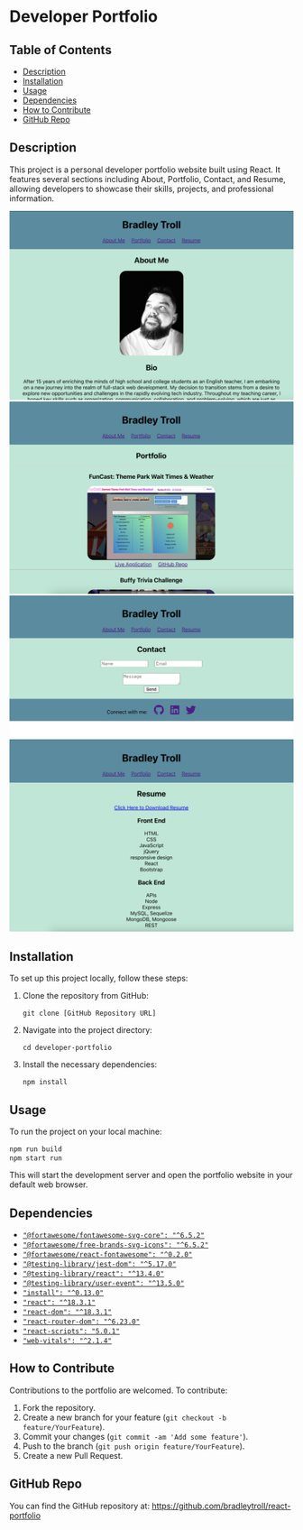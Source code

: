 
# Developer Portfolio

## Table of Contents
- [Description](#description)
- [Installation](#installation)
- [Usage](#usage)
- [Dependencies](#dependencies)
- [How to Contribute](#how-to-contribute)
- [GitHub Repo](#github-repo)


## Description
This project is a personal developer portfolio website built using React. It features several sections including About, Portfolio, Contact, and Resume, allowing developers to showcase their skills, projects, and professional information.

<img src="/src/assets/about.png" alt="About" width="600" height="auto">
<img src="/src/assets/portfolio.png" alt="Portfolio" width="600" height="auto">
<img src="/src/assets/contact.png" alt="Contact" width="600" height="auto">
<img src="/src/assets/resume.png" alt="Resume" width="600" height="auto">

## Installation
To set up this project locally, follow these steps:
1. Clone the repository from GitHub:
   ```
   git clone [GitHub Repository URL]
   ```
2. Navigate into the project directory:
   ```
   cd developer-portfolio
   ```
3. Install the necessary dependencies:
   ```
   npm install
   ```

## Usage
To run the project on your local machine:
```
npm run build
npm start run
```
This will start the development server and open the portfolio website in your default web browser.

## Dependencies
- [`"@fortawesome/fontawesome-svg-core": "^6.5.2"`](https://www.npmjs.com/package/@fortawesome/fontawesome-svg-core)
- [`"@fortawesome/free-brands-svg-icons": "^6.5.2"`](https://www.npmjs.com/package/@fortawesome/free-brands-svg-icons)
- [`"@fortawesome/react-fontawesome": "^0.2.0"`](https://www.npmjs.com/package/@fortawesome/react-fontawesome)
- [`"@testing-library/jest-dom": "^5.17.0"`](https://www.npmjs.com/package/@testing-library/jest-dom)
- [`"@testing-library/react": "^13.4.0"`](https://www.npmjs.com/package/@testing-library/react)
- [`"@testing-library/user-event": "^13.5.0"`](https://www.npmjs.com/package/@testing-library/user-event)
- [`"install": "^0.13.0"`](https://www.npmjs.com/package/install)
- [`"react": "^18.3.1"`](https://www.npmjs.com/package/react)
- [`"react-dom": "^18.3.1"`](https://www.npmjs.com/package/react-dom)
- [`"react-router-dom": "^6.23.0"`](https://www.npmjs.com/package/react-router-dom)
- [`"react-scripts": "5.0.1"`](https://www.npmjs.com/package/react-scripts)
- [`"web-vitals": "^2.1.4"`](https://www.npmjs.com/package/web-vitals)

## How to Contribute
Contributions to the portfolio are welcomed. To contribute:
1. Fork the repository.
2. Create a new branch for your feature (`git checkout -b feature/YourFeature`).
3. Commit your changes (`git commit -am 'Add some feature'`).
4. Push to the branch (`git push origin feature/YourFeature`).
5. Create a new Pull Request.

## GitHub Repo
You can find the GitHub repository at: https://github.com/bradleytroll/react-portfolio


